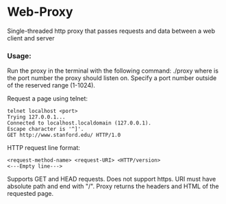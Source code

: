 # Web-Proxy
Single-threaded http proxy that passes requests and data between a web client and server

### Usage:
Run the proxy in the terminal with the following command:
    ./proxy <port>
    where <port> is the port number the proxy should listen on. Specify a port number outside of the reserved range (1-1024).
    
Request a page using telnet:

    telnet localhost <port>
    Trying 127.0.0.1...
    Connected to localhost.localdomain (127.0.0.1).
    Escape character is '^]'.
    GET http://www.stanford.edu/ HTTP/1.0

HTTP request line format: 

    <request-method-name> <request-URI> <HTTP/version>
    <---Empty line--->
    
Supports GET and HEAD requests. Does not support https. URI must have absolute path and end with "/".
Proxy returns the headers and HTML of the requested page. 
